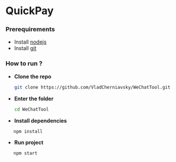 # QuickPay

### Prerequirements

 - Install  [nodejs](https://nodejs.org/en/download/)
 - Install [git](https://git-scm.com/download)
 
### How to run ?

* **Clone the repo** 
    ```bash
    git clone https://github.com/VladCherniavsky/WeChatTool.git
    ```
* **Enter the folder**
     ```bash 
     cd WeChatTool
     ```
     
* **Install dependencies**
```bash
   npm install
```
     
* **Run project**
```bash  
   npm start
```    
